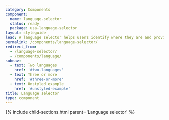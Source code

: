 ```yaml
---
category: Components
component:
  name: language-selector
  status: ready
  package: usa-language-selector
layout: styleguide
lead: A language selector helps users identify where they are and provides a quick, organized way to reach the main sections of a website.
permalink: /components/language-selector/
redirect_from:
  - /language-selector/
  - /components/language/
subnav:
  - text: Two languages
    href: '#two-languages'
  - text: Three or more
    href: '#three-or-more'
  - text: Unstyled example
    href: '#unstyled-example'
title: Language selector
type: component
---
```


{% include child-sections.html parent='Language selector' %}
